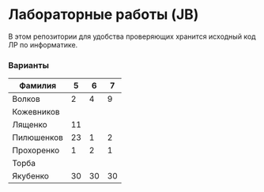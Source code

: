 # Лабораторные работы (JB)
В этом репозитории для удобства проверяющих хранится исходный код ЛР по информатике.

### Варианты

| Фамилия    | 5  | 6  | 7  |
| ---------- | -- | -- | -- |
| Волков     | 2  | 4  | 9  |
| Кожевников |    |    |    |
| Лященко    | 11 |    |    |
| Пилюшенков | 23 | 1  | 2  |
| Прохоренко | 1  | 2  | 1  |
| Торба      |    |    |    |
| Якубенко   | 30 | 30 | 30 |
